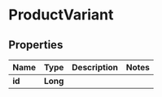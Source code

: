 
# ProductVariant

## Properties
Name | Type | Description | Notes
------------ | ------------- | ------------- | -------------
**id** | **Long** |  | 




